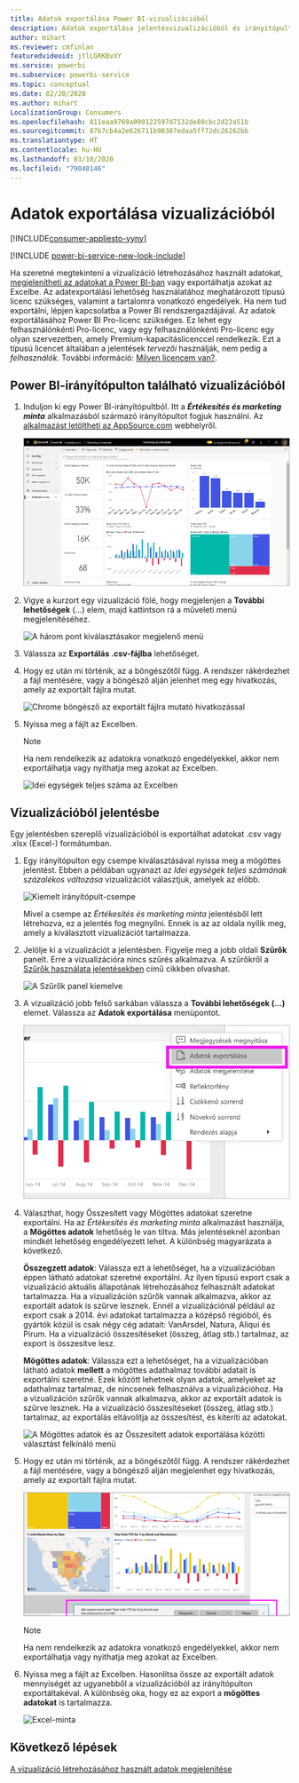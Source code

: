 ```yaml
---
title: Adatok exportálása Power BI-vizualizációból
description: Adatok exportálása jelentésvizualizációból és irányítópult-vizualizációból, és megtekintésük az Excelben.
author: mihart
ms.reviewer: cmfinlan
featuredvideoid: jtlLGRKBvXY
ms.service: powerbi
ms.subservice: powerbi-service
ms.topic: conceptual
ms.date: 02/20/2020
ms.author: mihart
LocalizationGroup: Consumers
ms.openlocfilehash: 811eaa9769a099122597d7132de80cbc2d22a51b
ms.sourcegitcommit: 87b7cb4a2e626711b98387edaa5ff72dc26262bb
ms.translationtype: HT
ms.contentlocale: hu-HU
ms.lasthandoff: 03/10/2020
ms.locfileid: "79040146"
---
```

# <a name="export-data-from-a-visual"></a>Adatok exportálása vizualizációból

[!INCLUDE[consumer-appliesto-yyny](../includes/consumer-appliesto-yyny.md)]

[!INCLUDE [power-bi-service-new-look-include](../includes/power-bi-service-new-look-include.md)]

Ha szeretné megtekinteni a vizualizáció létrehozásához használt adatokat, [megjelenítheti az adatokat a Power BI-ban](end-user-show-data.md) vagy exportálhatja azokat az Excelbe. Az adatexportálási lehetőség használatához meghatározott típusú licenc szükséges, valamint a tartalomra vonatkozó engedélyek. Ha nem tud exportálni, lépjen kapcsolatba a Power BI rendszergazdájával. Az adatok exportálásához Power BI Pro-licenc szükséges. Ez lehet egy felhasználónkénti Pro-licenc, vagy egy felhasználónkénti Pro-licenc egy olyan szervezetben, amely Premium-kapacitáslicenccel rendelkezik. Ezt a típusú licencet általában a jelentések *tervezői* használják, nem pedig a *felhasználók*. További információ: [Milyen licencem van?](end-user-license.md).


## <a name="from-a-visual-on-a-power-bi-dashboard"></a>Power BI-irányítópulton található vizualizációból

1. Induljon ki egy Power BI-irányítópultból. Itt a ***Értékesítés és marketing minta*** alkalmazásból származó irányítópultot fogjuk használni. Az [alkalmazást letöltheti az AppSource.com](https://appsource.microsoft.com/product/power-bi/microsoft-retail-analysis-sample.salesandmarketingsample-preview?flightCodes=e2b06c7a-a438-4d99-9eb6-4324ce87f282) webhelyről.

    ![Alkalmazásbeli irányítópult](media/end-user-export/power-bi-dashboards.png)

2. Vigye a kurzort egy vizualizáció fölé, hogy megjelenjen a **További lehetőségek** (...) elem, majd kattintson rá a műveleti menü megjelenítéséhez.

    ![A három pont kiválasztásakor megjelenő menü](media/end-user-export/power-bi-options-menu.png)

3. Válassza az **Exportálás .csv-fájlba** lehetőséget.

4. Hogy ez után mi történik, az a böngészőtől függ. A rendszer rákérdezhet a fájl mentésére, vagy a böngésző alján jelenhet meg egy hivatkozás, amely az exportált fájlra mutat. 

    ![Chrome böngésző az exportált fájlra mutató hivatkozással](media/end-user-export/power-bi-dashboard-exports.png)

5. Nyissa meg a fájlt az Excelben. 

    > [!NOTE]
    > Ha nem rendelkezik az adatokra vonatkozó engedélyekkel, akkor nem exportálhatja vagy nyithatja meg azokat az Excelben.  

    ![Idei egységek teljes száma az Excelben](media/end-user-export/power-bi-excel.png)


## <a name="from-a-visual-in-a-report"></a>Vizualizációból jelentésbe
Egy jelentésben szereplő vizualizációból is exportálhat adatokat .csv vagy .xlsx (Excel-) formátumban. 

1. Egy irányítópulton egy csempe kiválasztásával nyissa meg a mögöttes jelentést.  Ebben a példában ugyanazt az *Idei egységek teljes számának százalékos változása* vizualizációt választjuk, amelyek az előbb. 

    ![Kiemelt irányítópult-csempe](media/end-user-export/power-bi-export-reports.png)

    Mivel a csempe az *Értékesítés és marketing minta* jelentésből lett létrehozva, ez a jelentés fog megnyílni. Ennek is az az oldala nyílik meg, amely a kiválasztott vizualizációt tartalmazza. 

2. Jelölje ki a vizualizációt a jelentésben. Figyelje meg a jobb oldali **Szűrők** panelt. Erre a vizualizációra nincs szűrés alkalmazva. A szűrőkről a [Szűrők használata jelentésekben](end-user-report-filter.md) című cikkben olvashat.

    ![A Szűrők panel kiemelve](media/end-user-export/power-bi-export-filter.png)


3. A vizualizáció jobb felső sarkában válassza a **További lehetőségek (...)** elemet. Válassza az **Adatok exportálása** menüpontot.

    ![A legördülő menüben kijelölt Adatok exportálása menüpont](media/end-user-export/power-bi-export-report.png)

4. Választhat, hogy Összesített vagy Mögöttes adatokat szeretne exportálni. Ha az *Értékesítés és marketing minta* alkalmazást használja, a **Mögöttes adatok** lehetőség le van tiltva. Más jelentéseknél azonban mindkét lehetőség engedélyezett lehet. A különbség magyarázata a következő.

    **Összegzett adatok**: Válassza ezt a lehetőséget, ha a vizualizációban éppen látható adatokat szeretné exportálni.  Az ilyen típusú export csak a vizualizáció aktuális állapotának létrehozásához felhasznált adatokat tartalmazza. Ha a vizualizáción szűrők vannak alkalmazva, akkor az exportált adatok is szűrve lesznek. Ennél a vizualizációnál például az export csak a 2014. évi adatokat tartalmazza a középső régióból, és gyártók közül is csak négy cég adatait: VanArsdel, Natura, Aliqui és Pirum. Ha a vizualizáció összesítéseket (összeg, átlag stb.) tartalmaz, az export is összesítve lesz. 
  

    **Mögöttes adatok**: Válassza ezt a lehetőséget, ha a vizualizációban látható adatok **mellett** a mögöttes adathalmaz további adatait is exportálni szeretné.  Ezek között lehetnek olyan adatok, amelyeket az adathalmaz tartalmaz, de nincsenek felhasználva a vizualizációhoz. Ha a vizualizáción szűrők vannak alkalmazva, akkor az exportált adatok is szűrve lesznek.  Ha a vizualizáció összesítéseket (összeg, átlag stb.) tartalmaz, az exportálás eltávolítja az összesítést, és kiteríti az adatokat. 

    ![A Mögöttes adatok és az Összesített adatok exportálása közötti választást felkínáló menü](media/end-user-export/power-bi-export-underlying.png)

5. Hogy ez után mi történik, az a böngészőtől függ. A rendszer rákérdezhet a fájl mentésére, vagy a böngésző alján megjelenhet egy hivatkozás, amely az exportált fájlra mutat. 

    ![Exportált fájl a Microsoft Edge böngészőben megjelenítve](media/end-user-export/power-bi-export-edge-browser.png)

    > [!NOTE]
    > Ha nem rendelkezik az adatokra vonatkozó engedélyekkel, akkor nem exportálhatja vagy nyithatja meg azokat az Excelben.  


6. Nyissa meg a fájlt az Excelben. Hasonlítsa össze az exportált adatok mennyiségét az ugyanebből a vizualizációból az irányítópulton exportáltakéval. A különbség oka, hogy ez az export a **mögöttes adatokat** is tartalmazza. 

    ![Excel-minta](media/end-user-export/power-bi-underlying.png)

## <a name="next-steps"></a>Következő lépések

[A vizualizáció létrehozásához használt adatok megjelenítése](end-user-show-data.md)